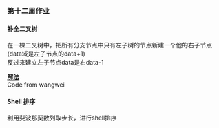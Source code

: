 ### 第十二周作业  

#### 补全二叉树  

在一棵二叉树中，把所有分支节点中只有左子树的节点新建一个他的右子节点(data域是左子节点的data+1)  
反过来建立左子节点data是右data-1  

[**解法**](./wangwei/CompleteBinaryTree.java)    
Code from wangwei

#### Shell 排序  

利用斐波那契数列取步长，进行shell排序  
